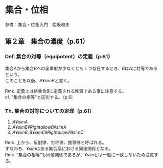 # 集合・位相
参考：集合・位相入門　松坂和夫

## 第２章　集合の濃度（p.61）

### Def. 集合の対等（equipotent）の定義（p.61）
集合$A$から集合$B$への全単射が少なくとも１つ存在するとき、$B$は$A$に対等であるという。<br>
このことを以後、$A ¥sim B$と書く。<br>

Rmk. 定義上は終集合$B$に定義される性質である事に注意する。<br>
cf. "集合の相等"と区別する。（p.6）<br>

### Th. 集合の対等についての定理（p.61）
1. $A ¥sim A$
1. $A ¥sim B ¥Rightallow B ¥sim A$
1. $A ¥sim B, B ¥sim C ¥Rightallow A ¥sim C$

Rmk. 上から、反射律、対称律、推移律と呼ばれる。<br>
すなわち、$¥sim$はある集合系における同値関係となる。<br>
Rmk. "集合の相等"も同値関係であるが、$¥sim$とは一般に一致しないため注意する。<br>